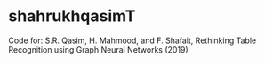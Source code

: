 # shahrukhqasimT
Code for: S.R. Qasim, H. Mahmood, and F. Shafait, Rethinking Table Recognition using Graph Neural Networks (2019)
